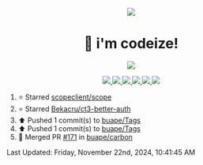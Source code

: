 <p align="center">
    <img src="https://avatars.githubusercontent.com/u/63158950?s=400&u=dd76c829ae30921e131dcbe7c830dc368e2d6e8a&v=4" />
</p>

<h1 align="center">
    👋 i'm codeize!
</h1>

<p align="center">
  <a href="https://skillicons.dev">
    <img align="center" src="https://skillicons.dev/icons?i=discord,bots,ts,nodejs,mysql,postgresql,react,nextjs,tailwindcss" />
  </a>
</p>

<p align="center">
  <a href="https://discord.com/users/668423998777982997">
    <img src="https://nocache.advaith.workers.dev?url=https://img.shields.io/endpoint?url=https://dev.discordprofiles.me/api/badge/status/668423998777982997?simple=true" />
    <img src="https://nocache.advaith.workers.dev?url=https://img.shields.io/endpoint?url=https://dev.discordprofiles.me/api/badge/vscode/668423998777982997" />
    <img src="https://nocache.advaith.workers.dev?url=https://img.shields.io/endpoint?url=https://dev.discordprofiles.me/api/badge/playing/668423998777982997" />
    <img src="https://nocache.advaith.workers.dev?url=https://img.shields.io/endpoint?url=https://dev.discordprofiles.me/api/badge/spotify/668423998777982997" />
    <img src="https://komarev.com/ghpvc/?username=codeize" />
    <img src="https://hits.link/hits?url=https%3A%2F%2Fgithub.com%2FCodeize" />
  </a>
</p>

<!--RECENT_ACTIVITY:start-->
1. ⭐ Starred [scopeclient/scope](https://github.com/scopeclient/scope)<br>
2. ⭐ Starred [Bekacru/ct3-better-auth](https://github.com/Bekacru/ct3-better-auth)<br>
3. ⬆️ Pushed 1 commit(s) to [buape/Tags](https://github.com/buape/Tags)<br>
4. ⬆️ Pushed 1 commit(s) to [buape/Tags](https://github.com/buape/Tags)<br>
5. 🎉 Merged PR [#171](https://github.com/buape/carbon/pull/171) in [buape/carbon](https://github.com/buape/carbon)<br>
<!--RECENT_ACTIVITY:end-->

<!--RECENT_ACTIVITY:last_update-->
Last Updated: Friday, November 22nd, 2024, 10:41:45 AM
<!--RECENT_ACTIVITY:last_update_end-->
